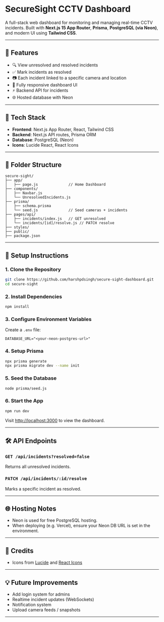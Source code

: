# SecureSight CCTV Dashboard

A full-stack web dashboard for monitoring and managing real-time CCTV incidents. Built with **Next.js 15 App Router**, **Prisma**, **PostgreSQL (via Neon)**, and modern UI using **Tailwind CSS**.

---

## 🚀 Features

* 🔍 View unresolved and resolved incidents
* ✅ Mark incidents as resolved
* 📷 Each incident linked to a specific camera and location
* 🧭 Fully responsive dashboard UI
* ⚡ Backend API for incidents
* 🌐 Hosted database with Neon

---

## 🧱 Tech Stack

* **Frontend**: Next.js App Router, React, Tailwind CSS
* **Backend**: Next.js API routes, Prisma ORM
* **Database**: PostgreSQL (Neon)
* **Icons**: Lucide React, React Icons

---

## 📁 Folder Structure

```
secure-sight/
├── app/
│   ├── page.js              // Home Dashboard
├── components/
│   ├── Navbar.js
│   └── UnresolvedIncidents.js
├── prisma/
│   ├── schema.prisma
│   └── seed.js              // Seed cameras + incidents
├── pages/api/
│   ├── incidents/index.js   // GET unresolved
│   └── incidents/[id]/resolve.js // PATCH resolve
├── styles/
├── public/
├── package.json
```

---

## 🔧 Setup Instructions

### 1. Clone the Repository

```bash
git clone https://github.com/harshpdsingh/secure-sight-dashboard.git
cd secure-sight
```

### 2. Install Dependencies

```bash
npm install
```

### 3. Configure Environment Variables

Create a `.env` file:

```
DATABASE_URL="<your-neon-postgres-url>"
```

### 4. Setup Prisma

```bash
npx prisma generate
npx prisma migrate dev --name init
```

### 5. Seed the Database

```bash
node prisma/seed.js
```

### 6. Start the App

```bash
npm run dev
```

Visit [http://localhost:3000](http://localhost:3000) to view the dashboard.

---

## 🛠 API Endpoints

### `GET /api/incidents?resolved=false`

Returns all unresolved incidents.

### `PATCH /api/incidents/:id/resolve`

Marks a specific incident as resolved.

---

## 🌐 Hosting Notes

* Neon is used for free PostgreSQL hosting.
* When deploying (e.g. Vercel), ensure your Neon DB URL is set in the environment.

---

## 📸 Credits

* Icons from [Lucide](https://lucide.dev/) and [React Icons](https://react-icons.github.io/)

---

## 💡 Future Improvements

* Add login system for admins
* Realtime incident updates (WebSockets)
* Notification system
* Upload camera feeds / snapshots

---